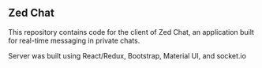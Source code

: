 ## Zed Chat

This repository contains code for the client of Zed Chat, an application
built for real-time messaging in private chats. 

Server was built using React/Redux, Bootstrap, Material UI, and socket.io
